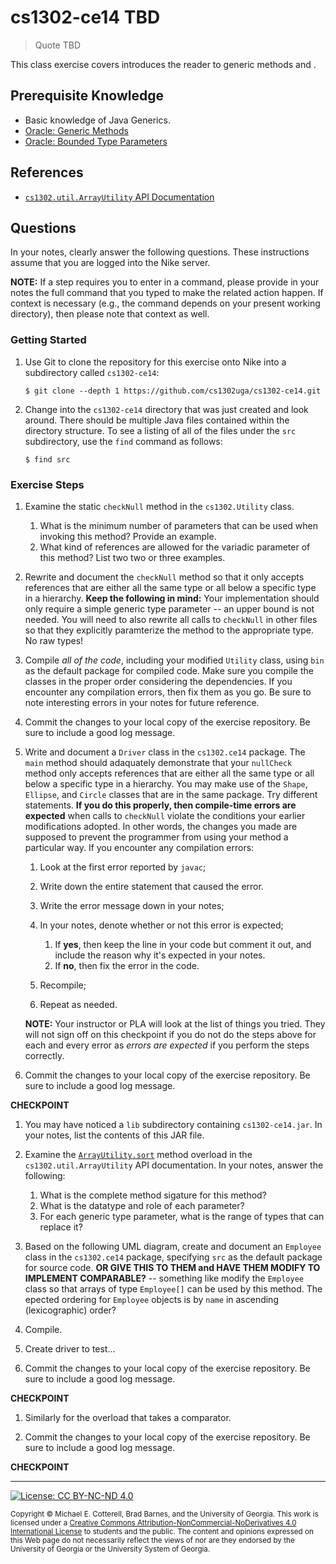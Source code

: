 
# cs1302-ce14 TBD

> Quote TBD

This class exercise covers introduces the reader to generic methods and .

## Prerequisite Knowledge

* Basic knowledge of Java Generics.
* [Oracle: Generic Methods](https://docs.oracle.com/javase/tutorial/extra/generics/methods.html)
* [Oracle: Bounded Type Parameters](https://docs.oracle.com/javase/tutorial/java/generics/bounded.html)

## References

* [`cs1302.util.ArrayUtility` API Documentation](http://cobweb.cs.uga.edu/~mec/cs1302/cs1302-ce14-api/)

## Questions

In your notes, clearly answer the following questions. These instructions assume that you are 
logged into the Nike server. 

**NOTE:** If a step requires you to enter in a command, please provide in your notes the full 
command that you typed to make the related action happen. If context is necessary (e.g., the 
command depends on your present working directory), then please note that context as well.

### Getting Started

1. Use Git to clone the repository for this exercise onto Nike into a subdirectory called `cs1302-ce14`:

   ```
   $ git clone --depth 1 https://github.com/cs1302uga/cs1302-ce14.git
   ```

1. Change into the `cs1302-ce14` directory that was just created and look around. There should be
   multiple Java files contained within the directory structure. To see a listing of all of the 
   files under the `src` subdirectory, use the `find` command as follows:
   
   ```
   $ find src
   ```

### Exercise Steps

1. Examine the static `checkNull` method in the `cs1302.Utility` class. 

   1. What is the minimum number of parameters that can be used when invoking this method?
      Provide an example.
   1. What kind of references are allowed for the variadic parameter of this method? 
      List two two or three examples.
   
1. Rewrite and document the `checkNull` method so that it only accepts references that are either all
   the same type or all below a specific type in a hierarchy. **Keep the following in mind:**
   Your implementation should only require a simple generic type parameter -- an upper bound is not needed.
   You will need to also rewrite all calls to `checkNull` in other files so that they explicitly 
   paramterize the method to the appropriate type. No raw types!
   
1. Compile *all of the code*, including your modified `Utility` class, using `bin` as the default package
   for compiled code. Make sure you compile the classes in the proper order considering the dependencies. 
   If you encounter any compilation errors, then fix them as you go. Be sure to note interesting errors
   in your notes for future reference.
   
1. Commit the changes to your local copy of the exercise repository. 
   Be sure to include a good log message.
   
1. Write and document a `Driver` class in the `cs1302.ce14` package. The `main` method should adaquately
   demonstrate that your `nullCheck` method only accepts references that are either all
   the same type or all below a specific type in a hierarchy. You may make use of the `Shape`, `Ellipse`,
   and `Circle` classes that are in the same package. Try different statements. **If you do this
   properly, then compile-time errors are expected** when calls to `checkNull` violate the
   conditions your earlier modifications adopted. In other words, the changes you made are supposed to
   prevent the programmer from using your method a particular way. If you encounter any compilation errors:
   
   1. Look at the first error reported by `javac`;
   1. Write down the entire statement that caused the error.
   1. Write the error message down in your notes;
   1. In your notes, denote whether or not this error is expected;

	  1. If **yes**, then keep the line in your code but comment it out, and include the reason why
	     it's expected in your notes.
	  1. If **no**, then fix the error in the code.
	  
   1. Recompile;
   1. Repeat as needed. 
   
   **NOTE:** Your instructor or PLA will look at the list of things you tried. They will not sign off
   on this checkpoint if you do not do the steps above for each and every error as _errors are expected_
   if you perform the steps correctly.

1. Commit the changes to your local copy of the exercise repository. 
   Be sure to include a good log message.

**CHECKPOINT**

1. You may have noticed a `lib` subdirectory containing `cs1302-ce14.jar`. In your notes, list the contents
   of this JAR file.
   
1. Examine the [`ArrayUtility.sort`](http://cobweb.cs.uga.edu/~mec/cs1302/cs1302-ce14-api/cs1302/util/ArrayUtility.html#sort-T:A-)
   method overload in the `cs1302.util.ArrayUtility` API documentation.
   In your notes, answer the following:
   
   1. What is the complete method sigature for this method?
   1. What is the datatype and role of each parameter?
   1. For each generic type parameter, what is the range of types that can replace it?
   
1. Based on the following UML diagram, create and document an `Employee` class in the
   `cs1302.ce14` package, specifying `src` as the default package for source code.
   **OR GIVE THIS TO THEM and HAVE THEM MODIFY TO IMPLEMENT COMPARABLE?** -- something like
   modify the `Employee` class so that arrays of type `Employee[]` can be used by this
   method. The epected ordering for `Employee` objects is by `name` in ascending (lexicographic) order?
   
1. Compile.

1. Create driver to test...

1. Commit the changes to your local copy of the exercise repository.
   Be sure to include a good log message.

**CHECKPOINT**

1. Similarly for the overload that takes a comparator.



1. Commit the changes to your local copy of the exercise repository.
   Be sure to include a good log message.

**CHECKPOINT**

<hr/>

[![License: CC BY-NC-ND 4.0](https://img.shields.io/badge/License-CC%20BY--NC--ND%204.0-lightgrey.svg)](http://creativecommons.org/licenses/by-nc-nd/4.0/)

<small>
Copyright &copy; Michael E. Cotterell, Brad Barnes, and the University of Georgia.
This work is licensed under a <a rel="license" href="http://creativecommons.org/licenses/by-nc-nd/4.0/">Creative Commons Attribution-NonCommercial-NoDerivatives 4.0 International License</a> to students and the public.
The content and opinions expressed on this Web page do not necessarily reflect the views of nor are they endorsed by the University of Georgia or the University System of Georgia.
</small>
